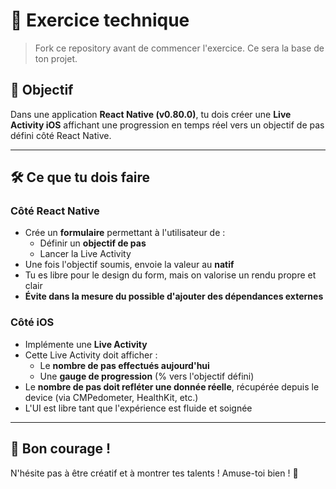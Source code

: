 # 🧪 Exercice technique

> Fork ce repository avant de commencer l'exercice. Ce sera la base de ton projet.

## 🎯 Objectif  
Dans une application **React Native (v0.80.0)**, tu dois créer une **Live Activity iOS** affichant une progression en temps réel vers un objectif de pas défini côté React Native.

---

## 🛠 Ce que tu dois faire

### Côté React Native
- Crée un **formulaire** permettant à l'utilisateur de :
  - Définir un **objectif de pas**
  - Lancer la Live Activity
- Une fois l'objectif soumis, envoie la valeur au **natif**
- Tu es libre pour le design du form, mais on valorise un rendu propre et clair
- **Évite dans la mesure du possible d'ajouter des dépendances externes**

### Côté iOS
- Implémente une **Live Activity**
- Cette Live Activity doit afficher :
  - Le **nombre de pas effectués aujourd'hui**
  - Une **gauge de progression** (% vers l'objectif défini)
- Le **nombre de pas doit refléter une donnée réelle**, récupérée depuis le device (via CMPedometer, HealthKit, etc.)
- L'UI est libre tant que l'expérience est fluide et soignée

---

## 💪 Bon courage !

N'hésite pas à être créatif et à montrer tes talents ! Amuse-toi bien ! 🚀